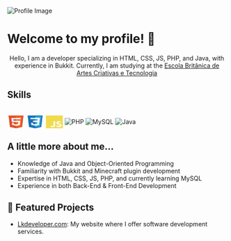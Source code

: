 ![Profile Image](https://user-images.githubusercontent.com/59892753/122819440-d97f2e80-d2b0-11eb-87dd-0d6737de5452.png)

# Welcome to my profile! 👋
<p align="center">Hello, I am a developer specializing in HTML, CSS, JS, PHP, and Java, with experience in Bukkit. Currently, I am studying at the <a href="https://ebaconline.com.br/">Escola Britânica de Artes Criativas e Tecnologia</a></p>

## Skills
<p align="center">
<div style="display: inline_block"><br>
  <img align="center" alt="HTML" height="30" width="40" src="https://raw.githubusercontent.com/devicons/devicon/master/icons/html5/html5-original.svg">
  <img align="center" alt="CSS" height="30" width="40" src="https://raw.githubusercontent.com/devicons/devicon/master/icons/css3/css3-original.svg">
  <img align="center" alt="JavaScript" height="30" width="40" src="https://raw.githubusercontent.com/devicons/devicon/master/icons/javascript/javascript-plain.svg">
  <img align="center" alt="PHP" height="50" width="60" src="https://icongr.am/devicon/php-original.svg?size=128&color=currentColor">
  <img align="center" alt="MySQL" height="50" width="60" src="https://icongr.am/devicon/mysql-original-wordmark.svg?size=128&color=currentColor">
  <img align="center" alt="Java" height="50" width="60" src="https://icongr.am/devicon/java-original-wordmark.svg?size=128&color=currentColor">
</p>

## A little more about me...

- Knowledge of Java and Object-Oriented Programming
- Familiarity with Bukkit and Minecraft plugin development
- Expertise in HTML, CSS, JS, PHP, and currently learning MySQL
- Experience in both Back-End & Front-End Development

## 🚀 Featured Projects
<p align="center">
  
- [Lkdeveloper.com](https://lkdeveloper.store/): My website where I offer software development services.
